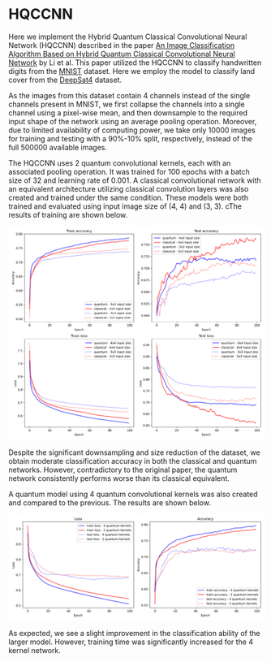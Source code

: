 # HQCCNN

Here we implement the Hybrid Quantum Classical Convolutional Neural Network (HQCCNN) described in the paper [An Image Classification Algorithm Based on Hybrid Quantum Classical Convolutional Neural Network](https://www.hindawi.com/journals/que/2022/5701479/) by Li et al.  This paper utilized the HQCCNN to classify handwritten digits from the [MNIST](http://yann.lecun.com/exdb/mnist/) dataset.  Here we employ the model to classify land cover from the [DeepSat4](https://csc.lsu.edu/~saikat/deepsat/) dataset.

As the images from this dataset contain 4 channels instead of the single channels present in MNIST, we first collapse the channels into a single channel using a pixel-wise mean, and then downsample to the required input shape of the network using an average pooling operation.  Moreover, due to limited availability of computing power, we take only 10000 images for training and testing with a 90%-10% split, respectively, instead of the full 500000 available images.

The HQCCNN uses 2 quantum convolutional kernels, each with an associated pooling operation.  It was trained for 100 epochs with a batch size of 32 and learning rate of 0.001.  A classical convolutional network with an equivalent architecture utilizing classical convolution layers was also created and trained under the same condition.  These models were both trained and evaluated using input image size of (4, 4) and (3, 3). cThe results of training are shown below.

![results](./results_2kernels.png)

Despite the significant downsampling and size reduction of the dataset, we obtain moderate classification accuracy in both the classical and quantum networks.  However, contradictory to the original paper, the quantum network consistently performs worse than its classical equivalent.

A quantum model using 4 quantum convolutional kernels was also created and compared to the previous.  The results are shown below.

![results](./results_4kernels.png)

As expected, we see a slight improvement in the classification ability of the larger model. However, training time was significantly increased for the 4 kernel network.